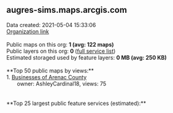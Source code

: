 <h2>augres-sims.maps.arcgis.com</h2> Data created: 2021-05-04 15:33:06 <br /><a target='new' href='https://augres-sims.maps.arcgis.com'>Organization link</a><br /><br />Public maps on this org: <b>1 (avg: 122 maps)</b><br />Public layers on this org: <b>0 </b>(<a target='new' href='https://services.arcgis.com/KVmccG0gO1isblpw/ArcGIS/rest/services'>full service list</a>)<br />Estimated storaged used by feature layers: <b>0 MB (avg: 250 KB)</b><br /><br />**Top 50 public maps by views:**<br />  1. <a target='new' href='https://www.arcgis.com/home/item.html?id=b7971fe11f7740749ddf7a1174ab7255'>Businesses of Arenac County</a> <br />  &nbsp;&nbsp;&nbsp;&nbsp; &nbsp;&nbsp;owner: AshleyCardinal18, views: 75<br /><br /><br />**Top 25 largest public feature services (estimated):**<br />